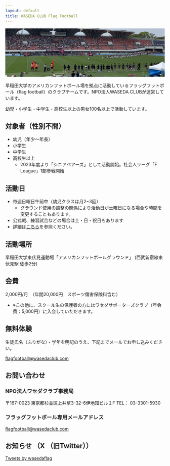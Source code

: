 ```yaml
---
layout: default
title: WASEDA CLUB Flag Football
---
```



<div id="main_visual"><p><img src="assets/images/main_visual.jpg" alt="waseda club flag football"></p></div>


早稲田大学のアメリカンフットボール場を拠点に活動しているフラッグフットボール（flag football）のクラブチームです。NPO法人WASEDA CLUBが運営しています。

幼児・小学生・中学生・高校生以上の男女100名以上で活動しています。


<!-- NPO法人ワセダクラブ フラッグフットボールスクールの活動記録。東京都西東京市東伏見の早稲田大学グランドを中心に幼児・小学生・中学生から大人まで100名以上で活動中 -->



対象者（性別不問）
-------------------

* 幼児（年少～年長）
* 小学生
* 中学生
* 高校生以上
  - 2023年度より「シニアベアーズ」として活動開始。社会人リーグ「F League」1部参戦開始



活動日
---------

* 毎週日曜日午前中（幼児クラスは月2~3回）
  - グラウンド使用の調整の関係により活動日が土曜日になる場合や時間を変更することもあります。
* 公式戦、練習試合などの場合は土・日・祝日もあります
* 詳細は[こちら](/schedule/)を参照ください。


活動場所
---------

早稲田大学東伏見運動場「アメリカンフットボールグラウンド」
 (西武新宿線東伏見駅 徒歩2分)



会費
---------

2,000円/月　（年間20,000円　スポーツ傷害保険料含む）
  - ※この他に、スクール生の保護者の方にはワセダサポーターズクラブ（年会費：5,000円）に入会していただきます。


無料体験
---------------------------

生徒氏名（ふりがな）・学年を明記のうえ、下記までメールでお申し込みください。

[flagfootball@wasedaclub.com](mailto:flagfootball@wasedaclub.com)



お問い合わせ
----------------------------------------------------

### NPO法人ワセダクラブ事務局
〒167-0023
東京都杉並区上井草3-32-6伊地知ビル１F
TEL： 03-3301-5930

### フラッグフットボール専用メールアドレス
[flagfootball@wasedaclub.com](mailto:flagfootball@wasedaclub.com)


お知らせ （X （旧Twitter））
-------------------------
<a class="twitter-timeline" href="https://twitter.com/wasedaflag?ref_src=twsrc%5Etfw">Tweets by wasedaflag</a> <script async src="https://platform.twitter.com/widgets.js" charset="utf-8"></script>

